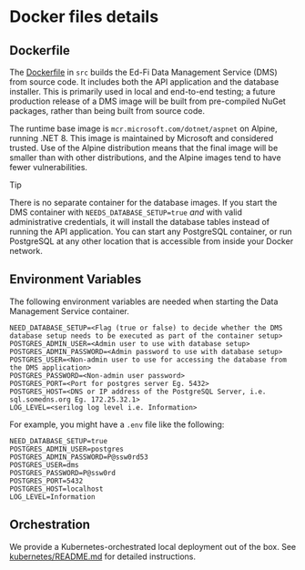 # Docker files details

## Dockerfile

The [Dockerfile](../src/Dockerfile) in `src` builds the Ed-Fi Data Management
Service (DMS) from source code. It includes both the API application and the
database installer. This is primarily used in local and end-to-end testing; a
future production release of a DMS image will be built from pre-compiled NuGet
packages, rather than being built from source code.

The runtime base image is `mcr.microsoft.com/dotnet/aspnet` on Alpine, running
.NET 8. This image is maintained by Microsoft and considered trusted. Use of the
Alpine distribution means that the final image will be smaller than with other
distributions, and the Alpine images tend to have fewer vulnerabilities.

> [!TIP]
> There is no separate container for the database images. If you start the DMS
> container with `NEEDS_DATABASE_SETUP=true` _and_ with valid administrative
> credentials, it will install the database tables instead of running the API
> application. You can start any PostgreSQL container, or run PostgreSQL at
> any other location that is accessible from inside your Docker network.

## Environment Variables

The following environment variables are needed when starting the Data Management
Service container.

```none
NEED_DATABASE_SETUP=<Flag (true or false) to decide whether the DMS database setup needs to be executed as part of the container setup>
POSTGRES_ADMIN_USER=<Admin user to use with database setup>
POSTGRES_ADMIN_PASSWORD=<Admin password to use with database setup>
POSTGRES_USER=<Non-admin user to use for accessing the database from the DMS application>
POSTGRES_PASSWORD=<Non-admin user password>
POSTGRES_PORT=<Port for postgres server Eg. 5432>
POSTGRES_HOST=<DNS or IP address of the PostgreSQL Server, i.e. sql.somedns.org Eg. 172.25.32.1>
LOG_LEVEL=<serilog log level i.e. Information>
```

For example, you might have a `.env` file like the following:

```none
NEED_DATABASE_SETUP=true
POSTGRES_ADMIN_USER=postgres
POSTGRES_ADMIN_PASSWORD=P@ssw0rd53
POSTGRES_USER=dms
POSTGRES_PASSWORD=P@ssw0rd
POSTGRES_PORT=5432
POSTGRES_HOST=localhost
LOG_LEVEL=Information
```

## Orchestration

We provide a Kubernetes-orchestrated local deployment out of the box. See
[kubernetes/README.md](../src/deployments/kubernetes/) for detailed
instructions.
